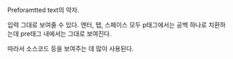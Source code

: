 ## <pre> </pre>

Preforamtted text의 약자.

입력 그대로 보여줄 수 있다. 엔터, 탭, 스페이스 모두 p태그에서는 공백 하나로 치환하는데 pre태그 내에서는 그대로 보여진다.

따라서 소스코드 등을 보여주는 데 많이 사용된다.
